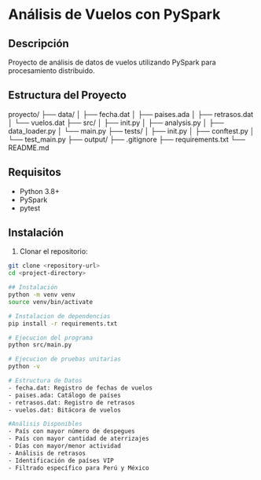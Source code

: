 # Análisis de Vuelos con PySpark

## Descripción
Proyecto de análisis de datos de vuelos utilizando PySpark para procesamiento distribuido.

## Estructura del Proyecto

proyecto/ ├── data/ │ ├── fecha.dat │ ├── paises.ada │ ├── retrasos.dat │ └── vuelos.dat ├── src/ │ ├── init.py │ ├── analysis.py │ ├── data_loader.py │ └── main.py ├── tests/ │ ├── init.py │ ├── conftest.py │ └── test_main.py ├── output/ ├── .gitignore ├── requirements.txt └── README.md

## Requisitos
- Python 3.8+
- PySpark
- pytest

## Instalación

1. Clonar el repositorio:
```bash
git clone <repository-url>
cd <project-directory>

## Instalación
python -m venv venv
source venv/bin/activate  

# Instalacion de dependencias
pip install -r requirements.txt

# Ejecucion del programa
python src/main.py

# Ejecucion de pruebas unitarias
python -v

# Estructura de Datos
- fecha.dat: Registro de fechas de vuelos
- paises.ada: Catálogo de países
- retrasos.dat: Registro de retrasos
- vuelos.dat: Bitácora de vuelos

#Análisis Disponibles
- País con mayor número de despegues
- País con mayor cantidad de aterrizajes
- Días con mayor/menor actividad
- Análisis de retrasos
- Identificación de países VIP
- Filtrado específico para Perú y México
